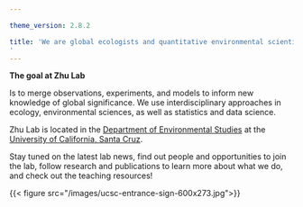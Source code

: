 ```yaml
---

theme_version: 2.8.2

title: 'We are global ecologists and quantitative environmental scientists, interested in the intersection of climate change, biodiversity, and ecosystem processes.
'
---
```

**The goal at Zhu Lab**

Is to merge observations, experiments, and models to inform new knowledge of global significance. We use interdisciplinary approaches in ecology, environmental sciences, as well as statistics and data science.

Zhu Lab is located in the [Department of Environmental Studies](https://envs.ucsc.edu/) at the [University of California, Santa Cruz](https://www.ucsc.edu/index.html).

Stay tuned on the latest lab news, find out people and opportunities to join the lab, follow research and publications to learn more about what we do, and check out the teaching resources!

{{< figure src="/images/ucsc-entrance-sign-600x273.jpg">}}

